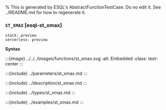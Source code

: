 % This is generated by ESQL's AbstractFunctionTestCase. Do no edit it. See ../README.md for how to regenerate it.

### `ST_XMAX` [esql-st_xmax]
```{applies_to}
stack: preview
serverless: preview
```

**Syntax**

:::{image} ../../../images/functions/st_xmax.svg
:alt: Embedded
:class: text-center
:::


:::{include} ../parameters/st_xmax.md
:::

:::{include} ../description/st_xmax.md
:::

:::{include} ../types/st_xmax.md
:::

:::{include} ../examples/st_xmax.md
:::
